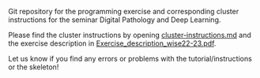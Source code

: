 Git repository for the programming exercise and corresponding cluster instructions for the seminar Digital Pathology and Deep Learning.

Please find the cluster instructions by opening [cluster-instructions.md](cluster-instructions.md) and the exercise description in [Exercise_description_wise22-23.pdf](Exercise_description_wise22-23.pdf).

Let us know if you find any errors or problems with the tutorial/instructions or the skeleton!
